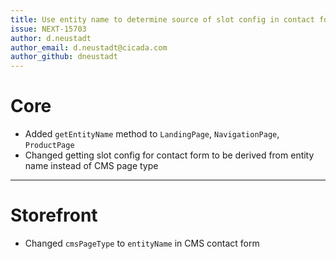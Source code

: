 ```yaml
---
title: Use entity name to determine source of slot config in contact form submit
issue: NEXT-15703
author: d.neustadt
author_email: d.neustadt@cicada.com 
author_github: dneustadt
---
```

# Core
* Added `getEntityName` method to `LandingPage`, `NavigationPage`, `ProductPage`
* Changed getting slot config for contact form to be derived from entity name instead of CMS page type
___
# Storefront
* Changed `cmsPageType` to `entityName` in CMS contact form
